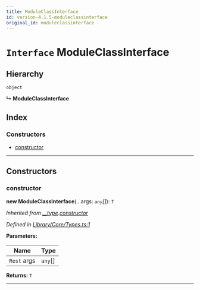 ```yaml
---
title: ModuleClassInterface
id: version-4.1.5-moduleclassinterface
original_id: moduleclassinterface
---
```


# `Interface` ModuleClassInterface

## Hierarchy

 `object`

**↳ ModuleClassInterface**

## Index

### Constructors

* [constructor](moduleclassinterface#constructor)

---

## Constructors

<a id="constructor"></a>

###  constructor

**new ModuleClassInterface**(...args: *`any`[]*): `T`

*Inherited from [__type]().[constructor]()*

*Defined in [Library/Core/Types.ts:1](https://github.com/SpoonX/stix/blob/e27bbb3/src/Library/Core/Types.ts#L1)*

**Parameters:**

| Name | Type |
| ------ | ------ |
| `Rest` args | `any`[] |

**Returns:** `T`

___

